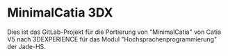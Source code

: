 # MinimalCatia 3DX

Dies ist das GitLab-Projekt für die Portierung von "MinimalCatia" von Catia V5 nach 3DEXPERIENCE für das Modul "Hochsprachenprogrammierung" der Jade-HS.